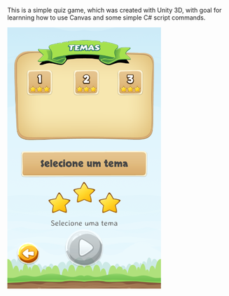 This is a simple quiz game, which was created with Unity 3D, with goal for learnning how to use Canvas and some simple C# script commands.

![Preview](preview.png)
